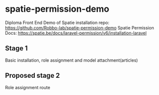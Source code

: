 # spatie-permission-demo

Diploma Front End Demo of Spatie installation
repo: https://github.com/Robbo-lab/spatie-permission-demo
Spatie Permission Docs: https://spatie.be/docs/laravel-permission/v6/installation-laravel

## Stage 1

Basic installation, role assignment and model attachment(articles)

## Proposed stage 2

Role assignment route
